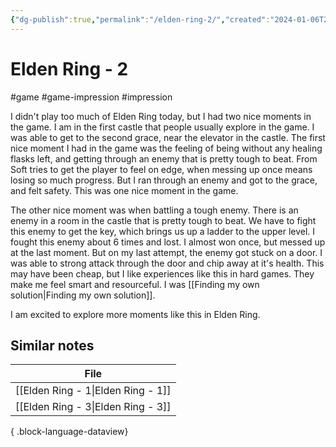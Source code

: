```yaml
---
{"dg-publish":true,"permalink":"/elden-ring-2/","created":"2024-01-06T21:35:15.371+09:00","updated":"2024-01-06T21:42:12.286+09:00"}
---
```


# Elden Ring - 2

#game #game-impression #impression 

I didn't play too much of Elden Ring today, but I had two nice moments in the game. I am in the first castle that people usually explore in the game. I was able to get to the second grace, near the elevator in the castle. The first nice moment I had in the game was the feeling of being without any healing flasks left, and getting through an enemy that is pretty tough to beat. From Soft tries to get the player to feel on edge, when messing up once means losing so much progress. But I ran through an enemy and got to the grace, and felt safety. This was one nice moment in the game.

The other nice moment was when battling a tough enemy. There is an enemy in a room in the castle that is pretty tough to beat. We have to fight this enemy to get the key, which brings us up a ladder to the upper level. I fought this enemy about 6 times and lost. I almost won once, but messed up at the last moment. But on my last attempt, the enemy got stuck on a door. I was able to strong attack through the door and chip away at it's health. This may have been cheap, but I like experiences like this in hard games. They make me feel smart and resourceful. I was [[Finding my own solution\|Finding my own solution]].

I am excited to explore more moments like this in Elden Ring.

## Similar notes

| File                                  |
| ------------------------------------- |
| [[Elden Ring - 1\|Elden Ring - 1]] |
| [[Elden Ring - 3\|Elden Ring - 3]] |

{ .block-language-dataview}
